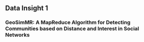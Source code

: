 ## Data Insight 1

### GeoSimMR: A MapReduce Algorithm for Detecting Communities based on Distance and Interest in Social Networks

